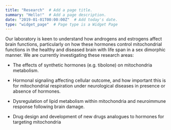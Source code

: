 ```yaml
---
title: "Research"  # Add a page title.
summary: "Hello!"  # Add a page description.
date: "2019-01-01T00:00:00Z"  # Add today's date.
type: "widget_page"  # Page type is a Widget Page
---
```

Our laboratory is keen to understand how androgens and estrogens affect brain functions, particularly on how these hormones control mitochondrial functions in the healthy and diseased brain with life span in a sex dimorphic manner. We are currently investigating these research areas:

- The effects of synthetic hormones (e.g. tibolone) on mitochondria metabolism.

- Hormonal signaling affecting cellular outcome, and how important this is for mitochondrial respiration under neurological diseases in presence or absence of hormones.

- Dysregulation of lipid metabolism within mitochondria and neuroimmune response following brain damage.

- Drug design and development of new drugs analogues to hormones for targeting mitochondria